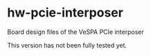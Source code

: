 # hw-pcie-interposer

Board design files of the VeSPA PCIe interposer

This version has not been fully tested yet.
